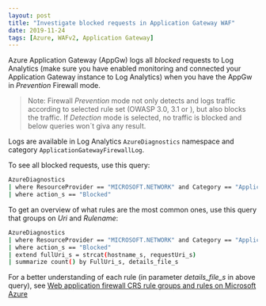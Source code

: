 ```yaml
---
layout: post
title: "Investigate blocked requests in Application Gateway WAF"
date: 2019-11-24
tags: [Azure, WAFv2, Application Gateway]
---
```


Azure Application Gateway (AppGw) logs all _blocked_ requests to Log Analytics (make sure you have enabled monitoring and connected your Application Gateway instance to Log Analytics) when you have the AppGw in _Prevention_ Firewall mode. 
>Note: Firewall _Prevention_ mode not only detects and logs traffic according to selected rule set (OWASP 3.0, 3.1 or ), but also blocks the traffic. If _Detection_ mode is selected, no traffic is blocked and below queries won´t giva any result.

Logs are available in Log Analytics `AzureDiagnostics` namespace and category `ApplicationGatewayFirewallLog`. 

To see all blocked requests, use this query:

```bash
AzureDiagnostics
| where ResourceProvider == "MICROSOFT.NETWORK" and Category == "ApplicationGatewayFirewallLog"
| where action_s == "Blocked"
```

To get an overview of what rules are the most common ones, use this query that groups on _Uri_ and _Rulename_:

```bash
AzureDiagnostics
| where ResourceProvider == "MICROSOFT.NETWORK" and Category == "ApplicationGatewayFirewallLog"
| where action_s == "Blocked"
| extend fullUri_s = strcat(hostname_s, requestUri_s)
| summarize count() by FullUri_s, details_file_s
```

For a better understanding of each rule (in parameter _details_file_s_ in above query), see <a href="https://docs.microsoft.com/en-us/azure/application-gateway/application-gateway-crs-rulegroups-rules?tabs=owasp3" target="_blank">Web application firewall CRS rule groups and rules on Microsoft Azure</a>



